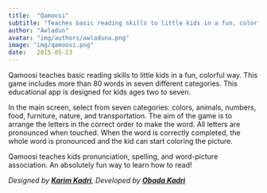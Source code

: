 ```yaml
---
title:  "Qamoosi"
subtitle: "Teaches basic reading skills to little kids in a fun, colorful way"
author: "Awladun"
avatar: "img/authors/awladuna.png"
image: "img/qamoosi.png"
date:   2015-05-23
---
```


Qamoosi teaches basic reading skills to little kids in a fun, colorful way. This game includes more than 80 words in seven different categories. This educational app is designed for kids ages two to seven.

In the main screen, select from seven categories: colors, animals, numbers, food, furniture, nature, and transportation. The aim of the game is to arrange the letters in the correct order to make the word. All letters are pronounced when touched. When the word is correctly completed, the whole word is pronounced and the kid can start coloring the picture.

Qamoosi teaches kids pronunciation, spelling, and word-picture association. An absolutely fun way to learn how to read!

_Designed by **[Karim Kadri](http://karimkadri.me)**, Developed by **[Obada Kadri](http://obadakadri.com)**_

